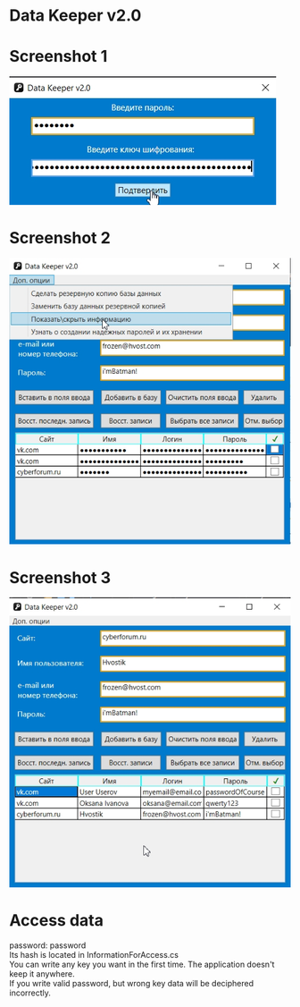 # Data Keeper v2.0
# Screenshot 1
![alt text](Screenshots/1.jpg)
# Screenshot 2
![alt text](Screenshots/2.jpg)
# Screenshot 3
![alt text](Screenshots/3.jpg)
# Access data
password: password  
Its hash is located in InformationForAccess.cs  
You can write any key you want in the first time. The application doesn't keep it anywhere.  
If you write valid password, but wrong key data will be deciphered incorrectly.
